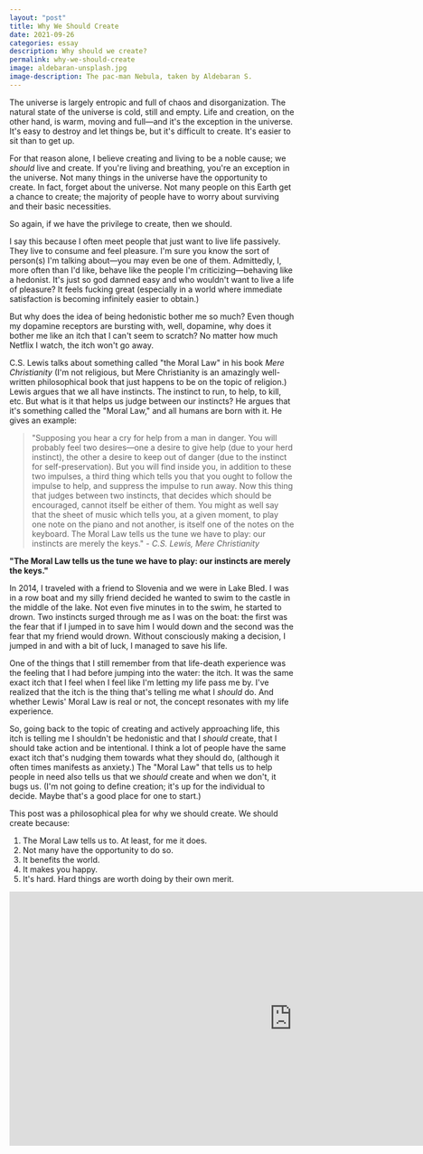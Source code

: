 ```yaml
---
layout: "post"
title: Why We Should Create
date: 2021-09-26
categories: essay
description: Why should we create?
permalink: why-we-should-create
image: aldebaran-unsplash.jpg
image-description: The pac-man Nebula, taken by Aldebaran S.
---
```


The universe is largely entropic and full of chaos and disorganization. The natural state of the universe is cold, still and empty. Life and creation, on the other hand, is warm, moving and full—and it's the exception in the universe. It's easy to destroy and let things be, but it's difficult to create. It's easier to sit than to get up.

For that reason alone, I believe creating and living to be a noble cause; we *should* live and create. If you're living and breathing, you're an exception in the universe. Not many things in the universe have the opportunity to create. In fact, forget about the universe. Not many people on this Earth get a chance to create; the majority of people have to worry about surviving and their basic necessities.

So again, if we have the privilege to create, then we should.

I say this because I often meet people that just want to live life passively. They live to consume and feel pleasure. I'm sure you know the sort of person(s) I'm talking about—you may even be one of them. Admittedly, I, more often than I'd like, behave like the people I'm criticizing—behaving like a hedonist. It's just so god damned easy and who wouldn't want to live a life of pleasure? It feels fucking great (especially in a world where immediate satisfaction is becoming infinitely easier to obtain.)

But why does the idea of being hedonistic bother me so much? Even though my dopamine receptors are bursting with, well, dopamine, why does it bother me like an itch that I can't seem to scratch? No matter how much Netflix I watch, the itch won't go away.

C.S. Lewis talks about something called "the Moral Law" in his book *Mere Christianity* (I'm not religious, but Mere Christianity is an amazingly well-written philosophical book that just happens to be on the topic of religion.) Lewis argues that we all have instincts. The instinct to run, to help, to kill, etc. But what is it  that helps us judge between our instincts? He argues that it's something called the "Moral Law," and all humans are born with it. He gives an example:

>"Supposing you hear a cry for help from a man in danger. You will probably feel two desires—one a desire to give help (due to your herd instinct), the other a desire to keep out of danger (due to the instinct for self-preservation). But you will find inside you, in addition to these two impulses, a third thing which tells you that you ought to follow the impulse to help, and suppress the impulse to run away. Now this thing that judges between two instincts, that decides which should be encouraged, cannot itself be either of them. You might as well say that the sheet of music which tells you, at a given moment, to play one note on the piano and not another, is itself one of the notes on the keyboard. The Moral Law tells us the tune we have to play: our instincts are merely the keys." - *C.S. Lewis, Mere Christianity*

**"The Moral Law tells us the tune we have to play: our instincts are merely the keys."**

In 2014, I traveled with a friend to Slovenia and we were in Lake Bled. I was in a row boat and my silly friend decided he wanted to swim to the castle in the middle of the lake. Not even five minutes in to the swim, he started to drown. Two instincts surged through me as I was on the boat: the first was the fear that if I jumped in to save him I would down and the second was the fear that my friend would drown. Without consciously making a decision, I jumped in and with a bit of luck, I managed to save his life.

One of the things that I still remember from that life-death experience was the feeling that I had before jumping into the water: the itch. It was the same exact itch that I feel when I feel like I'm letting my life pass me by. I've realized that the itch is the thing that's telling me what I *should* do. And whether Lewis' Moral Law is real or not, the concept resonates with my life experience.

So, going back to the topic of creating and actively approaching life, this itch is telling me I shouldn't be hedonistic and that I *should* create, that I should take action and be intentional. I think a lot of people have the same exact itch that's nudging them towards what they should do, (although it often times manifests as anxiety.) The "Moral Law" that tells us to help people in need also tells us that we *should* create and when we don't, it bugs us. (I'm not going to define creation; it's up for the individual to decide. Maybe that's a good place for one to start.)

This post was a philosophical plea for why we should create. We should create because:

1. The Moral Law tells us to. At least, for me it does.
2. Not many have the opportunity to do so.
3. It benefits the world.
4. It makes you happy.
2. It's hard. Hard things are worth doing by their own merit.

<iframe width="1000px" height="450px" src="https://www.youtube.com/embed/JBxl3qCXbRU" title="YouTube video player" frameborder="0" allow="accelerometer; autoplay; clipboard-write; encrypted-media; gyroscope; picture-in-picture" allowfullscreen></iframe>
